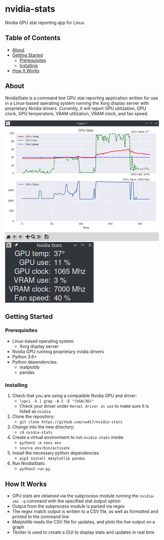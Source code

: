 # nvidia-stats

Nvidia GPU stat reporting app for Linux.

## Table of Contents

- [About](#about)
- [Getting Started](#getting-started)
  - [Prerequisites](#prerequisites)
  - [Installing](#installing)
- [How It Works](#how-it-works)

## About

NvidiaStats is a command line GPU stat reporting application written for use in a Linux-based operating system running the Xorg display server with proprietary Nvidia drivers. Currently, it will report GPU utilization, GPU clock, GPU temperature, VRAM utilization, VRAM clock, and fan speed.

![graph image](./images/graph_screenshot.png)
![chart image](./images/chart_screenshot.png)

## Getting Started

### Prerequisites

- Linux-based operating system
  - Xorg display server
- Nvidia GPU running proprietary nvidia drivers
- Python 3.6+
- Python dependencies:
  - matplotlib
  - pandas

### Installing

1) Check that you are using a compatible Nvidia GPU and driver:
   - `lspci -k | grep -A 2 -E "(VGA|3D)"`
   - Check your driver under `Kernel driver in use` to make sure it is listed as `nvidia`
2) Clone the repository:
   - `git clone https://github.com/cw417/nvidia-stats`
3) Change into the new directory:
   - `cd nvidia-stats`
4) Create a virtual environment to run `nvidia-stats` inside:
   - `python3 -m venv env`
   - `source env/bin/activate`
5) Install the necessary python dependencies
   - `pip3 install matplotlib pandas`
6) Run NvidiaStats:
   - `python3 run.py`

## How It Works

- GPU stats are obtained via the subprocess module running the `nvidia-smi -q` command with the specified stat output option
- Output from the subprocess module is parsed via regex
- The regex match output is written to a CSV file, as well as formatted and printed to the command line
- Matplotlib reads the CSV file for updates, and plots the live output on a graph
- Tkinter is used to create a GUI to display stats and updates in real time